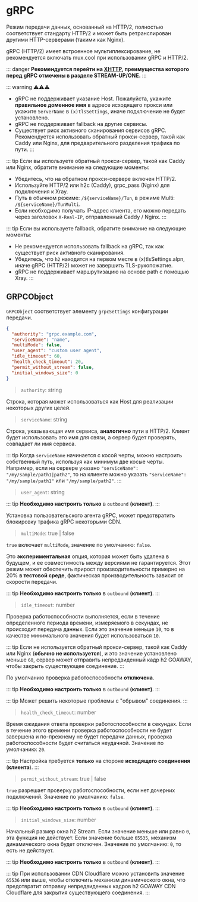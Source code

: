 # gRPC

Режим передачи данных, основанный на HTTP/2, полностью соответствует стандарту HTTP/2 и может быть ретранслирован другими HTTP-серверами (такими как Nginx).

gRPC (HTTP/2) имеет встроенное мультиплексирование, не рекомендуется включать mux.cool при использовании gRPC и HTTP/2.

::: danger
**Рекомендуется перейти на [XHTTP](https://github.com/XTLS/Xray-core/discussions/4113#discussioncomment-11468947), преимущества которого перед gRPC отмечены в разделе STREAM-UP/ONE.**
:::

::: warning ⚠⚠⚠

- gRPC не поддерживает указание Host. Пожалуйста, укажите **правильное доменное имя** в адресе исходящего прокси или укажите `ServerName` в `(x)tlsSettings`, иначе подключение не будет установлено.
- gRPC не поддерживает fallback на другие сервисы.
- Существует риск активного сканирования сервисов gRPC. Рекомендуется использовать обратный прокси-сервер, такой как Caddy или Nginx, для предварительного разделения трафика по пути.
  :::

::: tip
Если вы используете обратный прокси-сервер, такой как Caddy или Nginx, обратите внимание на следующие моменты:

- Убедитесь, что на обратном прокси-сервере включен HTTP/2.
- Используйте HTTP/2 или h2c (Caddy), grpc_pass (Nginx) для подключения к Xray.
- Путь в обычном режиме: `/${serviceName}/Tun`, в режиме Multi: `/${serviceName}/TunMulti`.
- Если необходимо получать IP-адрес клиента, его можно передать через заголовок `X-Real-IP`, отправленный Caddy / Nginx.
  :::

::: tip
Если вы используете fallback, обратите внимание на следующие моменты:

- Не рекомендуется использовать fallback на gRPC, так как существует риск активного сканирования.
- Убедитесь, что `h2` находится на первом месте в (x)tlsSettings.alpn, иначе gRPC (HTTP/2) может не завершить TLS-рукопожатие.
- gRPC не поддерживает маршрутизацию на основе path с помощью Xray.
  :::

## GRPCObject

`GRPCObject` соответствует элементу `grpcSettings` конфигурации передачи.

```json
{
  "authority": "grpc.example.com",
  "serviceName": "name",
  "multiMode": false,
  "user_agent": "custom user agent",
  "idle_timeout": 60,
  "health_check_timeout": 20,
  "permit_without_stream": false,
  "initial_windows_size": 0
}
```

> `authority`: string

Строка, которая может использоваться как Host для реализации некоторых других целей.

> `serviceName`: string

Строка, указывающая имя сервиса, **аналогично** пути в HTTP/2.
Клиент будет использовать это имя для связи, а сервер будет проверять, совпадает ли имя сервиса.

::: tip
Когда `serviceName` начинается с косой черты, можно настроить собственный путь, используя как минимум две косые черты.<br>
Например, если на сервере указано `"serviceName": "/my/sample/path1|path2"`, то на клиенте можно указать `"serviceName": "/my/sample/path1"` или `"/my/sample/path2"`.
:::

> `user_agent`: string

::: tip
**Необходимо настроить только** в `outbound` **(клиент)**.
:::

Установка пользовательского агента gRPC, может предотвратить блокировку трафика gRPC некоторыми CDN.

> `multiMode`: true | false <Badge text="BETA" type="warning"/>

`true` включает `multiMode`, значение по умолчанию: `false`.

Это **экспериментальная** опция, которая может быть удалена в будущем, и ее совместимость между версиями не гарантируется. Этот режим может обеспечить прирост производительности примерно на 20% **в тестовой среде**, фактическая производительность зависит от скорости передачи.

::: tip
**Необходимо настроить только** в `outbound` **(клиент)**.
:::

> `idle_timeout`: number

Проверка работоспособности выполняется, если в течение определенного периода времени, измеряемого в секундах, не происходит передача данных. Если это значение меньше `10`, то в качестве минимального значения будет использоваться `10`.

::: tip
Если не используется обратный прокси-сервер, такой как Caddy или Nginx (**обычно не используется**), и это значение установлено меньше `60`, сервер может отправить непредвиденный кадр h2 GOAWAY, чтобы закрыть существующее соединение.
:::

По умолчанию проверка работоспособности **отключена**.

::: tip
**Необходимо настроить только** в `outbound` **(клиент)**.
:::

::: tip
Может решить некоторые проблемы с "обрывом" соединения.
:::

> `health_check_timeout`: number

Время ожидания ответа проверки работоспособности в секундах. Если в течение этого времени проверка работоспособности не будет завершена и по-прежнему не будет передачи данных, проверка работоспособности будет считаться неудачной. Значение по умолчанию: `20`.

::: tip
Настройка требуется **только** на стороне **исходящего соединения** (**клиента**).
:::

> `permit_without_stream`: true | false

`true` разрешает проверку работоспособности, если нет дочерних подключений. Значение по умолчанию: `false`.

::: tip
**Необходимо настроить только** в `outbound` **(клиент)**.
:::

> `initial_windows_size`: number

Начальный размер окна h2 Stream. Если значение меньше или равно `0`, эта функция не действует. Если значение больше `65535`, механизм динамического окна будет отключен. Значение по умолчанию: `0`, то есть не действует.

::: tip
**Необходимо настроить только** в `outbound` **(клиент)**.
:::

::: tip
При использовании CDN Cloudflare можно установить значение `65536` или выше, чтобы отключить механизм динамического окна, что предотвратит отправку непредвиденных кадров h2 GOAWAY CDN Cloudflare для закрытия существующего соединения.
:::


